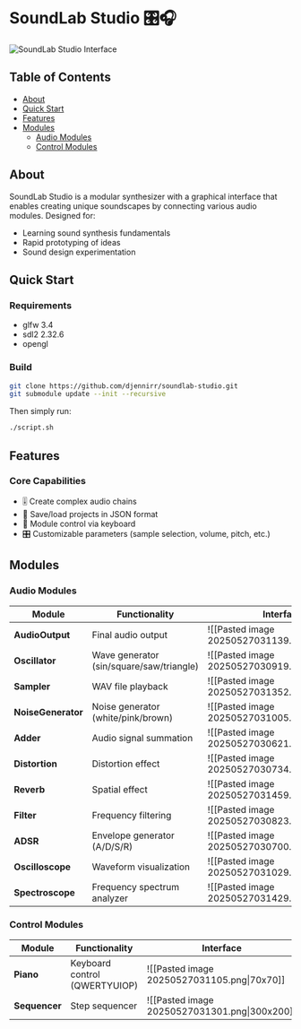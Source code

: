 # SoundLab Studio 🎛️🎧

![SoundLab Studio Interface](docs/assets/interface.png)

## Table of Contents
- [About](#about)
- [Quick Start](#quick-start)
- [Features](#features)
- [Modules](#modules)
  - [Audio Modules](#audio-modules)
  - [Control Modules](#control-modules)

## About
SoundLab Studio is a modular synthesizer with a graphical interface that enables creating unique soundscapes by connecting various audio modules. Designed for:
- Learning sound synthesis fundamentals
- Rapid prototyping of ideas
- Sound design experimentation

## Quick Start

### Requirements
- glfw 3.4
- sdl2 2.32.6
- opengl

### Build
```bash
git clone https://github.com/djennirr/soundlab-studio.git
git submodule update --init --recursive
```
Then simply run:
```bash
./script.sh
```

## Features
### Core Capabilities
- 🎚️ Create complex audio chains
- 💾 Save/load projects in JSON format
- 🎹 Module control via keyboard
- 🎛️ Customizable parameters (sample selection, volume, pitch, etc.)

## Modules

### Audio Modules

| Module            | Functionality                              | Interface                                  |
|-------------------|-------------------------------------------|--------------------------------------------|
| **AudioOutput**   | Final audio output                        | ![[Pasted image 20250527031139.png\|120x100]] |
| **Oscillator**    | Wave generator (sin/square/saw/triangle)  | ![[Pasted image 20250527030919.png\|220x150]] |
| **Sampler**       | WAV file playback                         | ![[Pasted image 20250527031352.png\|200x100]] |
| **NoiseGenerator**| Noise generator (white/pink/brown)        | ![[Pasted image 20250527031005.png\|200x100]] |
| **Adder**         | Audio signal summation                    | ![[Pasted image 20250527030621.png\|80x80]]   |
| **Distortion**    | Distortion effect                         | ![[Pasted image 20250527030734.png\|200x100]] |
| **Reverb**        | Spatial effect                            | ![[Pasted image 20250527031459.png\|240x150]] |
| **Filter**        | Frequency filtering                       | ![[Pasted image 20250527030823.png\|200x100]] |
| **ADSR**          | Envelope generator (A/D/S/R)              | ![[Pasted image 20250527030700.png\|180x180]] |
| **Oscilloscope**  | Waveform visualization                    | ![[Pasted image 20250527031029.png\|250x150]] |
| **Spectroscope**  | Frequency spectrum analyzer               | ![[Pasted image 20250527031429.png\|250x150]] |

### Control Modules

| Module        | Functionality                           | Interface                                  |
|--------------|----------------------------------------|--------------------------------------------|
| **Piano**    | Keyboard control (QWERTYUIOP)          | ![[Pasted image 20250527031105.png\|70x70]]   |
| **Sequencer**| Step sequencer                         | ![[Pasted image 20250527031301.png\|300x200]] |
